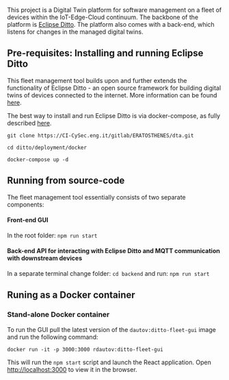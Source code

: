 This project is a Digital Twin platform for software management on a fleet of devices within the IoT-Edge-Cloud continuum. The backbone of the platform is [Eclipse Ditto](https://www.eclipse.org/ditto/). The platform also comes with a back-end, which listens for changes in the managed digital twins.

## Pre-requisites: Installing and running Eclipse Ditto

This fleet management tool builds upon and further extends the functionality of Eclipse Ditto - an open source framework for building digital twins of devices connected to the internet. More information can be found [here](https://eclipse.dev/ditto/).

The best way to install and run Eclipse Ditto is via docker-compose, as fully described [here](https://github.com/eclipse-ditto/ditto/tree/master/deployment/docker). 

`git clone https://CI-CySec.eng.it/gitlab/ERATOSTHENES/dta.git`

`cd ditto/deployment/docker`

`docker-compose up -d`

## Running from source-code

The fleet management tool essentially consists of two separate components:

#### Front-end GUI

In the root folder: `npm run start`

#### Back-end API for interacting with Eclipse Ditto and MQTT communication with downstream devices

In a separate terminal change folder: `cd backend` and run: `npm run start`

## Runing as a Docker container

### Stand-alone Docker container

To run the GUI  pull the latest version of the `dautov:ditto-fleet-gui` image and run the following command:

`docker run -it -p 3000:3000 rdautov:ditto-fleet-gui`

This will run the `npm start` script and launch the React application. Open [http://localhost:3000](http://localhost:3000) to view it in the browser.

